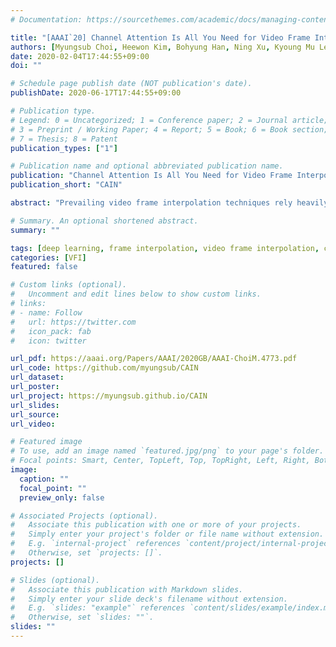 ```yaml
---
# Documentation: https://sourcethemes.com/academic/docs/managing-content/

title: "[AAAI`20] Channel Attention Is All You Need for Video Frame Interpolation"
authors: [Myungsub Choi, Heewon Kim, Bohyung Han, Ning Xu, Kyoung Mu Lee]
date: 2020-02-04T17:44:55+09:00
doi: ""

# Schedule page publish date (NOT publication's date).
publishDate: 2020-06-17T17:44:55+09:00

# Publication type.
# Legend: 0 = Uncategorized; 1 = Conference paper; 2 = Journal article;
# 3 = Preprint / Working Paper; 4 = Report; 5 = Book; 6 = Book section;
# 7 = Thesis; 8 = Patent
publication_types: ["1"]

# Publication name and optional abbreviated publication name.
publication: "Channel Attention Is All You Need for Video Frame Interpolation"
publication_short: "CAIN"

abstract: "Prevailing video frame interpolation techniques rely heavily on optical flow estimation and require additional model complexity and computational cost; it is also susceptible to error propagation in challenging scenarios with large motion and heavy occlusion. To alleviate the limitation, we propose a simple but effective deep neural network for video frame interpolation, which is end-to-end trainable and is free from a motion estimation network component. Our algorithm employs a special feature reshaping operation, referred to as PixelShuffle, with a channel attention, which replaces the optical flow computation module. The main idea behind the design is to distribute the information in a feature map into multiple channels and extract motion information by attending the channels for pixel-level frame synthesis. The model given by this principle turns out to be effective in the presence of challenging motion and occlusion. We construct a comprehensive evaluation benchmark and demonstrate that the proposed approach achieves outstanding performance compared to the existing models with a component for optical flow computation."

# Summary. An optional shortened abstract.
summary: ""

tags: [deep learning, frame interpolation, video frame interpolation, channel attention]
categories: [VFI]
featured: false

# Custom links (optional).
#   Uncomment and edit lines below to show custom links.
# links:
# - name: Follow
#   url: https://twitter.com
#   icon_pack: fab
#   icon: twitter

url_pdf: https://aaai.org/Papers/AAAI/2020GB/AAAI-ChoiM.4773.pdf
url_code: https://github.com/myungsub/CAIN
url_dataset:
url_poster:
url_project: https://myungsub.github.io/CAIN
url_slides:
url_source:
url_video:

# Featured image
# To use, add an image named `featured.jpg/png` to your page's folder. 
# Focal points: Smart, Center, TopLeft, Top, TopRight, Left, Right, BottomLeft, Bottom, BottomRight.
image:
  caption: ""
  focal_point: ""
  preview_only: false

# Associated Projects (optional).
#   Associate this publication with one or more of your projects.
#   Simply enter your project's folder or file name without extension.
#   E.g. `internal-project` references `content/project/internal-project/index.md`.
#   Otherwise, set `projects: []`.
projects: []

# Slides (optional).
#   Associate this publication with Markdown slides.
#   Simply enter your slide deck's filename without extension.
#   E.g. `slides: "example"` references `content/slides/example/index.md`.
#   Otherwise, set `slides: ""`.
slides: ""
---
```


